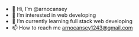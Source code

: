 - 👋 Hi, I’m @arnocansey
- 👀 I’m interested in web developing
- 🌱 I’m currently learning full stack web developing
- 📫 How to reach me arnocansey1243@gmail.com


<!---
arnocansey/arnocansey is a ✨ special ✨ repository because its `README.md` (this file) appears on your GitHub profile.
You can click the Preview link to take a look at your changes.
--->
